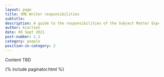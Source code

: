 ```yaml
---
layout: page
title: SME Writer responsibilities
subtitle:
description: A guide to the responsibilities of the Subject Matter Expert
author: kcarlson
date: 09 Sept 2021
post-number: 1.2
category: people
position-in-category: 2
---
```


Content TBD

{% include paginator.html %}